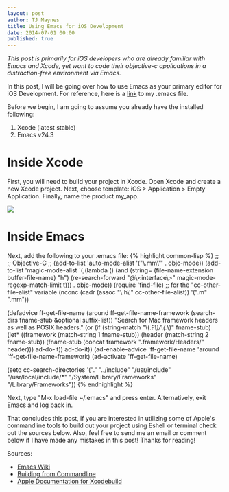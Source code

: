 ```yaml
---
layout: post
author: TJ Maynes
title: Using Emacs for iOS Development
date: 2014-07-01 00:00
published: true
---
```

<span style="font-style: italic;">This post is primarily for iOS developers who are already familiar with Emacs and Xcode, yet want to code their objective-c applications in a distraction-free environment via Emacs.</span>

In this post, I will be going over how to use Emacs as your primary editor for iOS Development. For reference, here is a <a href="https://raw.githubusercontent.com/TJMaynes/config/master/.emacs">link</a> to my .emacs file.

Before we begin, I am going to assume you already have the installed following:
<ol>
<li>Xcode (latest stable)</li>
<li>Emacs v24.3</li>
</ol>

# Inside Xcode
First, you will need to build your project in Xcode.
Open Xcode and create a new Xcode project. Next, choose template: iOS > Application > Empty Application.
Finally, name the product my_app.

<img src="/img/xcode-screencast.gif">

# Inside Emacs
Next, add the following to your .emacs file:
{% highlight common-lisp %}
;;
;; Objective-C
;;
(add-to-list 'auto-mode-alist '("\\.mm\\'" . objc-mode))
(add-to-list 'magic-mode-alist
	     `(,(lambda ()
		  (and (string= (file-name-extension buffer-file-name) "h")
		       (re-search-forward "@\\<interface\\>"
					  magic-mode-regexp-match-limit t)))
	       . objc-mode))
(require 'find-file) ;; for the "cc-other-file-alist" variable
(nconc (cadr (assoc "\\.h\\'" cc-other-file-alist)) '(".m" ".mm"))

(defadvice ff-get-file-name (around ff-get-file-name-framework
				    (search-dirs
				     fname-stub
				     &optional suffix-list))
  "Search for Mac framework headers as well as POSIX headers."
  (or
   (if (string-match "\\(.*?\\)/\\(.*\\)" fname-stub)
       (let* ((framework (match-string 1 fname-stub))
	      (header (match-string 2 fname-stub))
	      (fname-stub (concat framework ".framework/Headers/" header)))
	 ad-do-it))
   ad-do-it))
(ad-enable-advice 'ff-get-file-name 'around 'ff-get-file-name-framework)
(ad-activate 'ff-get-file-name)

(setq cc-search-directories '("." "../include" "/usr/include" "/usr/local/include/*"
			      "/System/Library/Frameworks" "/Library/Frameworks"))
{% endhighlight %}

Next, type "M-x load-file ~/.emacs" and press enter. Alternatively, exit Emacs and log back in.

That concludes this post, if you are interested in utilizing some of Apple's commandline tools to build out your project using Eshell or terminal check out the sources below. Also, feel free to send me an email or comment below if I have made any mistakes in this post! Thanks for reading!

Sources:
<ul>
<li><a href="http://www.emacswiki.org/emacs/ObjectiveCMode">Emacs Wiki</a></li>
<li><a href="https://developer.apple.com/library/ios/technotes/tn2339/_index.html">Building from Commandline</a></li>
<li><a href="https://developer.apple.com/library/mac/documentation/Darwin/Reference/ManPages/man1/xcodebuild.1.html">Apple Documentation for Xcodebuild</a></li>
</ul>
